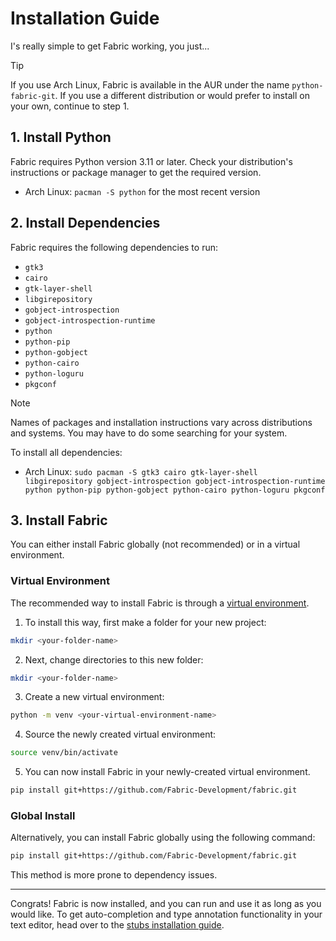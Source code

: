 # Installation Guide
I's really simple to get Fabric working, you just...

> [!TIP]
> If you use Arch Linux, Fabric is available in the AUR under the name `python-fabric-git`. If you use a different distribution or would prefer to install on your own, continue to step 1.

## 1. Install Python
Fabric requires Python version 3.11 or later. Check your distribution's instructions or package manager to get the required version.

* Arch Linux: `pacman -S python` for the most recent version

## 2. Install  Dependencies

Fabric requires the following dependencies to run:
* `gtk3`
* `cairo`
* `gtk-layer-shell`
* `libgirepository`
* `gobject-introspection`
* `gobject-introspection-runtime`
* `python`
* `python-pip`
* `python-gobject`
* `python-cairo`
* `python-loguru`
* `pkgconf`

> [!NOTE]
> Names of packages and installation instructions vary across  distributions and systems. You may have to do some searching for your system.

To install all dependencies:
* Arch Linux: `sudo pacman -S gtk3 cairo gtk-layer-shell libgirepository gobject-introspection gobject-introspection-runtime python python-pip python-gobject python-cairo python-loguru pkgconf`


## 3. Install Fabric

You can either install Fabric globally (not recommended) or in a virtual environment.

### Virtual Environment
The recommended way to install Fabric is through a [virtual environment](https://docs.python.org/3/library/venv).

1. To install this way, first make a folder for your new project:
```bash
mkdir <your-folder-name>
```

2. Next, change directories to this new folder:
```bash
mkdir <your-folder-name>
```

3. Create a new virtual environment:
```bash
python -m venv <your-virtual-environment-name>
```

4. Source the newly created virtual environment:
```bash
source venv/bin/activate
```

5. You can now install Fabric in your newly-created virtual environment.
```bash
pip install git+https://github.com/Fabric-Development/fabric.git
```

### Global Install
Alternatively, you can install Fabric globally using the following command:
```bash
pip install git+https://github.com/Fabric-Development/fabric.git
```
This method is more prone to dependency issues.

---

Congrats! Fabric is now installed, and you can run and use it as long as you would like. To get auto-completion and type annotation functionality in your text editor, head over to the [stubs installation guide](installing-stubs.md).
